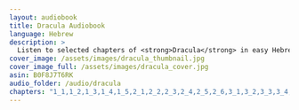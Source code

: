 ```yaml
---
layout: audiobook
title: Dracula Audiobook
language: Hebrew
description: >
  Listen to selected chapters of <strong>Dracula</strong> in easy Hebrew, specially adapted for learners. The text is available in a simplified Hebrew edition.
cover_image: /assets/images/dracula_thumbnail.jpg
cover_image_full: /assets/images/dracula_cover.jpg
asin: B0F8J7T6RK
audio_folder: /audio/dracula
chapters: "1_1,1_2,1_3,1_4,1_5,2_1,2_2,2_3,2_4,2_5,2_6,3_1,3_2,3_3,3_4,3_5,4_1,4_2,4_3,4_4,4_5,5_1,5_2,5_3,5_4,5_5,5_6,6_1,6_2,6_3,6_4,6_5"
---
```

